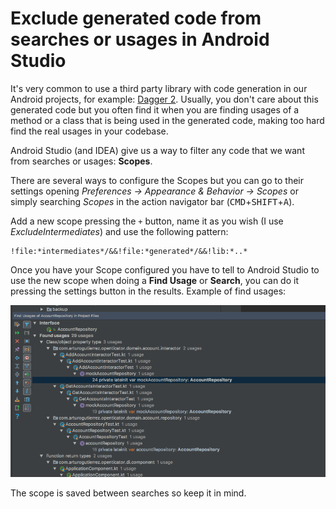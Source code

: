 # Exclude generated code from searches or usages in Android Studio

It's very common to use a third party library with code generation in our
Android projects, for example: [Dagger 2](https://github.com/google/dagger).
Usually, you don't care about this generated code but you often find it when
you are finding usages of a method or a class that is being used in the
generated code, making too hard find the real usages in your codebase.

Android Studio (and IDEA) give us a way to filter any code that we want from
searches or usages: **Scopes**.

There are several ways to configure the Scopes but you can go to their settings
opening _Preferences -> Appearance & Behavior -> Scopes_ or simply searching
*Scopes* in the action navigator bar (<kbd>CMD</kbd>+<kbd>SHIFT</kbd>+<kbd>A</kbd>).

Add a new scope pressing the `+` button, name it as you wish (I use
_ExcludeIntermediates_) and use the following pattern:
```
!file:*intermediates*/&&!file:*generated*/&&!lib:*..*
```

Once you have your Scope configured you have to tell to Android Studio to use
the new scope when doing a **Find Usage** or **Search**, you can do it pressing
the settings button in the results. Example of find usages:

![Find Usages](exclude-generated-code-from-searches-or-usages.gif)

The scope is saved between searches so keep it in mind.
